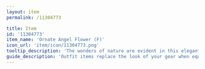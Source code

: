 ```yaml
---
layout: item
permalink: /11304773

title: Item
id: '11304773'
item_name: 'Ornate Angel Flower (F)'
icon_url: 'item/icon/11304773.png'
tooltip_description: 'The wonders of nature are evident in this elegant floral ornament.'
guide_description: 'Outfit items replace the look of your gear when equipped.'
---
```

